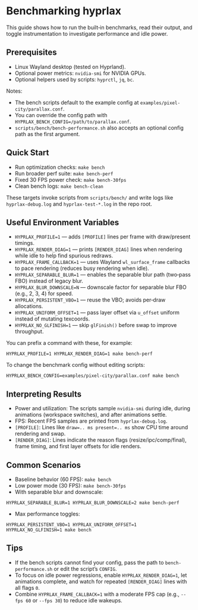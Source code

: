 # Benchmarking hyprlax

This guide shows how to run the built‑in benchmarks, read their output, and toggle instrumentation to investigate performance and idle power.

## Prerequisites
- Linux Wayland desktop (tested on Hyprland).
- Optional power metrics: `nvidia-smi` for NVIDIA GPUs.
- Optional helpers used by scripts: `hyprctl`, `jq`, `bc`.

Notes:
- The bench scripts default to the example config at `examples/pixel-city/parallax.conf`.
- You can override the config path with `HYPRLAX_BENCH_CONFIG=/path/to/parallax.conf`.
- `scripts/bench/bench-performance.sh` also accepts an optional config path as the first argument.

## Quick Start
- Run optimization checks: `make bench`
- Run broader perf suite: `make bench-perf`
- Fixed 30 FPS power check: `make bench-30fps`
- Clean bench logs: `make bench-clean`

These targets invoke scripts from `scripts/bench/` and write logs like `hyprlax-debug.log` and `hyprlax-test-*.log` in the repo root.

## Useful Environment Variables
- `HYPRLAX_PROFILE=1` — adds `[PROFILE]` lines per frame with draw/present timings.
- `HYPRLAX_RENDER_DIAG=1` — prints `[RENDER_DIAG]` lines when rendering while idle to help find spurious redraws.
- `HYPRLAX_FRAME_CALLBACK=1` — uses Wayland `wl_surface_frame` callbacks to pace rendering (reduces busy rendering when idle).
- `HYPRLAX_SEPARABLE_BLUR=1` — enables the separable blur path (two‑pass FBO) instead of legacy blur.
- `HYPRLAX_BLUR_DOWNSCALE=N` — downscale factor for separable blur FBO (e.g., 2, 3, 4) for speed.
- `HYPRLAX_PERSISTENT_VBO=1` — reuse the VBO; avoids per‑draw allocations.
- `HYPRLAX_UNIFORM_OFFSET=1` — pass layer offset via `u_offset` uniform instead of mutating texcoords.
- `HYPRLAX_NO_GLFINISH=1` — skip `glFinish()` before swap to improve throughput.

You can prefix a command with these, for example:
```
HYPRLAX_PROFILE=1 HYPRLAX_RENDER_DIAG=1 make bench-perf
```

To change the benchmark config without editing scripts:
```
HYPRLAX_BENCH_CONFIG=examples/pixel-city/parallax.conf make bench
```

## Interpreting Results
- Power and utilization: The scripts sample `nvidia-smi` during idle, during animations (workspace switches), and after animations settle.
- FPS: Recent FPS samples are printed from `hyprlax-debug.log`.
- `[PROFILE]`: Lines like `draw=.. ms present=.. ms` show CPU time around rendering and swap.
- `[RENDER_DIAG]`: Lines indicate the reason flags (resize/ipc/comp/final), frame timing, and first layer offsets for idle renders.

## Common Scenarios
- Baseline behavior (60 FPS): `make bench`
- Low power mode (30 FPS): `make bench-30fps`
- With separable blur and downscale:
```
HYPRLAX_SEPARABLE_BLUR=1 HYPRLAX_BLUR_DOWNSCALE=2 make bench-perf
```
- Max performance toggles:
```
HYPRLAX_PERSISTENT_VBO=1 HYPRLAX_UNIFORM_OFFSET=1 HYPRLAX_NO_GLFINISH=1 make bench
```

## Tips
- If the bench scripts cannot find your config, pass the path to `bench-performance.sh` or edit the script’s `CONFIG`.
- To focus on idle power regressions, enable `HYPRLAX_RENDER_DIAG=1`, let animations complete, and watch for repeated `[RENDER_DIAG]` lines with all flags `0`.
- Combine `HYPRLAX_FRAME_CALLBACK=1` with a moderate FPS cap (e.g., `--fps 60` or `--fps 30`) to reduce idle wakeups.
